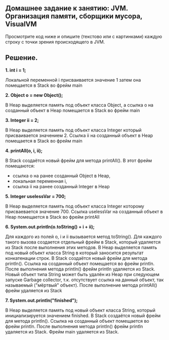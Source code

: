 ## Домашнее задание к занятию: JVM. Организация памяти, сборщики мусора, VisualVM
Просмотрите код ниже и опишите (текстово или с картинками) каждую строку с точки зрения происходящего в JVM.

## Решение.

__1. int i = 1;__

Локальной переменной i присваивается значение 1 затем она помещается в Stack во фрейм main

__2. Object o = new Object();__

В Heap выделяется память под объект класса Object, а ссылка o на созданный объект в Heap помещается в Stack во фрейм main

__3. Integer ii = 2;__

В Heap выделяется память под объект класса Integer который присваивается значением 2. Ссылка ii на созданный объект в Heap помещается в Stack во фрейм main

__4. printAll(o, i, ii);__

В Stack создаётся новый фрейм для метода printAll(). В этот фрейм помещаются:

- ссылка o на ранее созданный Object в Heap,
- локальная переменная i,
- ссылка ii на ранее созданный Integer в Heap

__5. Integer uselessVar = 700;__

В Heap выделяется память под объект класса Integer которому присваевается значение 700.
Ссылка uselessVar на созданный объект в Heap помещается в Stack во фрейм printAll

__6. System.out.println(o.toString() + i + ii);__

Для каждого из полей o, i и ii вызывается метод toString(). Для каждого такого вызова создается отдельный фрейм в Stack, который удаляется из Stack после выполнения этих методов. В Heap выделяется память под новый объект класса String в который заносится результат конкатенации строк. В Stack создаётся новый фрейм для метода println(). Ссылка на созданный объект помещается во фрейм println. После выполнения метода println() фрейм println удаляется из Stack. Новый объект типа String может быть удалён из Heap при следующем запуске Garbage collector, т.к. отсутствует ссылка на данный объект, так называемый ("мёртвый" объект). После выполнение метода printAll() фрейм удаляется из Stack

__7. System.out.println("finished");__

В Heap выделяется память под новый объект класса String, который инициализируется значением finished. В Stack создаётся новый фрейм для метода println(). Ссылка на созданный объект помещается во фрейм println. После выполнения метода println() фрейм println удаляется из Stack. Фрейм main удаляется из Stack.